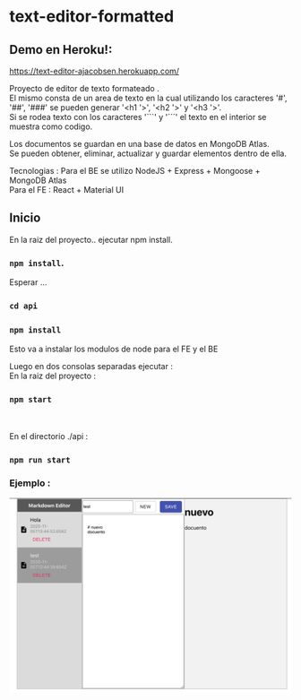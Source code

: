 # text-editor-formatted

## Demo en Heroku!: 
https://text-editor-ajacobsen.herokuapp.com/


Proyecto de editor de texto formateado . <br>
El mismo consta de un area de texto en la cual utilizando los caracteres '#', '##', '###'  se pueden generar '<h1 '>', '<h2 '>' y '<h3 '>'. <br>
Si se rodea texto con los caracteres '```' y '´´´' el texto en el interior se muestra como codigo. <br>

Los documentos se guardan en una base de datos en MongoDB Atlas. <br>
Se pueden obtener, eliminar, actualizar y guardar elementos dentro de ella. <br>

Tecnologias : 
Para el BE se utilizo NodeJS + Express + Mongoose + MongoDB Atlas <br>
Para el FE : React + Material UI


## Inicio

En la raiz del proyecto.. ejecutar npm install.
### `npm install`.
Esperar ...
### `cd api`
### `npm install`

Esto va a instalar los modulos de node para el FE y el BE

Luego en dos consolas separadas ejecutar :  <br>
En la raiz del proyecto : 
### `npm start`
 <br>

En el directorio ./api : 
### `npm run start`


### Ejemplo : 
![Captura de pantalla](https://raw.githubusercontent.com/agustinjacob49/text-editor-formatted/main/src/assets/screenshot.png)

